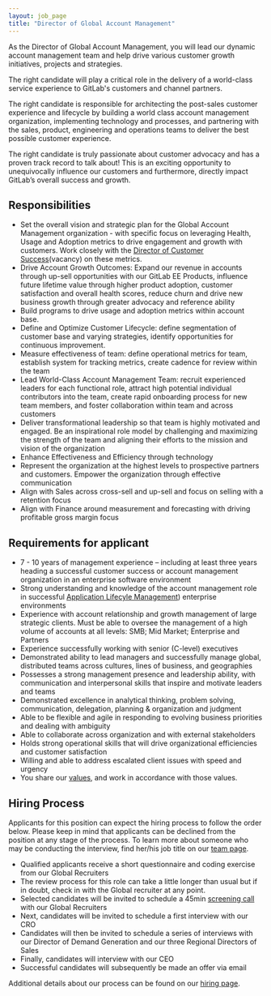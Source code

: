 ```yaml
---
layout: job_page
title: "Director of Global Account Management"
---
```


As the Director of Global Account Management, you will lead our dynamic account management
team and help drive various customer growth initiatives, projects and
strategies.

The right candidate will play a critical role in the delivery of a world-class
service experience to GitLab's customers and channel partners.

The right candidate is responsible for architecting the post-sales customer
experience and lifecycle by building a world class account management organization,
implementing technology and processes, and partnering with the sales, product,
engineering and operations teams to deliver the best possible customer
experience.

The right candidate is truly passionate about customer advocacy and has a proven track record to talk about! This is an exciting opportunity to unequivocally influence our customers and furthermore, directly impact GitLab’s overall success and growth.

## Responsibilities

* Set the overall vision and strategic plan for the Global Account Management organization - with specific focus on leveraging Health, Usage and Adoption metrics to drive engagement and growth with customers. Work closely with the [Director of Customer Success](https://about.gitlab.com/jobs/director-customer-success)(vacancy) on these metrics.
* Drive Account Growth Outcomes: Expand our revenue in accounts through up-sell opportunities with our GitLab EE Products, influence future lifetime value through higher product adoption, customer satisfaction and overall health scores, reduce churn and drive new business growth through greater advocacy and reference ability
* Build programs to drive usage and adoption metrics within account base.
* Define and Optimize Customer Lifecycle: define segmentation of customer base and varying strategies, identify opportunities for continuous improvement.
* Measure effectiveness of team: define operational metrics for team, establish system for tracking metrics, create cadence for review within the team
* Lead World-Class Account Management Team: recruit experienced leaders for each functional role, attract high potential individual contributors into the team, create rapid onboarding process for new team members, and foster collaboration within team and across customers
* Deliver transformational leadership so that team is highly motivated and engaged.  Be an inspirational role model by challenging and maximizing the strength of the team and aligning their efforts to the mission and vision of the organization
* Enhance Effectiveness and Efficiency through technology
* Represent the organization at the highest levels to prospective partners and customers. Empower the organization through effective communication
* Align with Sales across cross-sell and up-sell and focus on selling with a retention focus
* Align with Finance around measurement and forecasting with driving profitable gross margin focus

## Requirements for applicant

* 7 - 10 years of management experience – including at least three years heading a successful customer success or account management organization in an enterprise software environment
* Strong understanding and knowledge of the account management role in successful [Application Lifecyle Management](https://en.wikipedia.org/wiki/Application_lifecycle_management)) enterprise environments
* Experience with account relationship and growth management of large strategic clients. Must be able to oversee the management of a high volume of accounts at all levels: SMB; Mid Market; Enterprise and Partners
* Experience successfully working with senior (C-level) executives
* Demonstrated ability to lead managers and successfully manage global, distributed teams across cultures, lines of business, and geographies
* Possesses a strong management presence and leadership ability, with communication and interpersonal skills that inspire and motivate leaders and teams
* Demonstrated excellence in analytical thinking, problem solving, communication, delegation, planning & organization and judgment
* Able to be flexible and agile in responding to evolving business priorities and dealing with ambiguity
* Able to collaborate across organization and with external stakeholders
* Holds strong operational skills that will drive organizational efficiencies and customer satisfaction
* Willing and able to address escalated client issues with speed and urgency
* You share our [values](/handbook/values), and work in accordance with those values.

## Hiring Process


Applicants for this position can expect the hiring process to follow the order below. Please keep in mind that applicants can be declined from the position at any stage of the process. To learn more about someone who may be conducting the interview, find her/his job title on our [team page](/team).


* Qualified applicants receive a short questionnaire and coding exercise from our Global Recruiters
* The review process for this role can take a little longer than usual but if in doubt, check in with the Global recruiter at any point.
* Selected candidates will be invited to schedule a 45min [screening call](/handbook/hiring/#screening-call) with our Global Recruiters
* Next, candidates will be invited to schedule a first interview with our CRO
* Candidates will then be invited to schedule a series of interviews with our Director of Demand Generation and our three Regional Directors of Sales
* Finally, candidates will interview with our CEO
* Successful candidates will subsequently be made an offer via email


Additional details about our process can be found on our [hiring page](/handbook/hiring).
